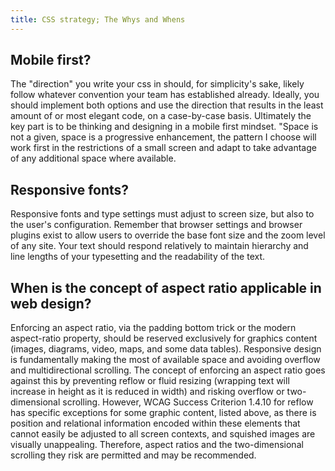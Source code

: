 ```yaml
---
title: CSS strategy; The Whys and Whens
---
```


## Mobile first?

The "direction" you write your css in should, for simplicity's sake, likely follow whatever convention your team has established already. Ideally, you should implement both options and use the direction that results in the least amount of or most elegant code, on a case-by-case basis. Ultimately the key part is to be thinking and designing in a mobile first mindset. "Space is not a given, space is a progressive enhancement, the pattern I choose will work first in the restrictions of a small screen and adapt to take advantage of any additional space where available.

## Responsive fonts?

Responsive fonts and type settings must adjust to screen size, but also to the user's configuration. Remember that browser settings and browser plugins exist to allow users to override the base font size and the zoom level of any site. Your text should respond relatively to maintain hierarchy and line lengths of your typesetting and the readability of the text.


## When is the concept of aspect ratio applicable in web design?

Enforcing an aspect ratio, via the padding bottom trick or the modern aspect-ratio property, should be reserved exclusively for graphics content (images, diagrams, video, maps, and some data tables). Responsive design is fundamentally making the most of available space and avoiding overflow and multidirectional scrolling. The concept of enforcing an aspect ratio goes against this by preventing reflow or fluid resizing (wrapping text will increase in height as it is reduced in width) and risking overflow or two-dimensional scrolling. However, WCAG Success Criterion 1.4.10 for reflow has specific exceptions for some graphic content, listed above, as there is position and relational information encoded within these elements that cannot easily be adjusted to all screen contexts, and squished images are visually unappealing. Therefore, aspect ratios and the two-dimensional scrolling they risk are permitted and may be recommended.


